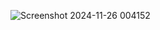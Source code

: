 ![Screenshot 2024-11-26 004152](https://github.com/user-attachments/assets/d72e18dd-7231-401f-9663-2a9c8cf3c2a6)
